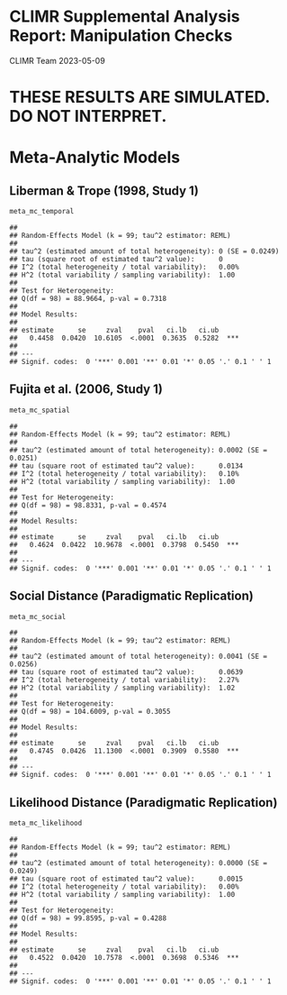 CLIMR Supplemental Analysis Report: Manipulation Checks
================
CLIMR Team
2023-05-09

# **THESE RESULTS ARE SIMULATED. DO NOT INTERPRET.**

# Meta-Analytic Models

## Liberman & Trope (1998, Study 1)

``` r
meta_mc_temporal
```

    ## 
    ## Random-Effects Model (k = 99; tau^2 estimator: REML)
    ## 
    ## tau^2 (estimated amount of total heterogeneity): 0 (SE = 0.0249)
    ## tau (square root of estimated tau^2 value):      0
    ## I^2 (total heterogeneity / total variability):   0.00%
    ## H^2 (total variability / sampling variability):  1.00
    ## 
    ## Test for Heterogeneity:
    ## Q(df = 98) = 88.9664, p-val = 0.7318
    ## 
    ## Model Results:
    ## 
    ## estimate      se     zval    pval   ci.lb   ci.ub      
    ##   0.4458  0.0420  10.6105  <.0001  0.3635  0.5282  *** 
    ## 
    ## ---
    ## Signif. codes:  0 '***' 0.001 '**' 0.01 '*' 0.05 '.' 0.1 ' ' 1

## Fujita et al. (2006, Study 1)

``` r
meta_mc_spatial
```

    ## 
    ## Random-Effects Model (k = 99; tau^2 estimator: REML)
    ## 
    ## tau^2 (estimated amount of total heterogeneity): 0.0002 (SE = 0.0251)
    ## tau (square root of estimated tau^2 value):      0.0134
    ## I^2 (total heterogeneity / total variability):   0.10%
    ## H^2 (total variability / sampling variability):  1.00
    ## 
    ## Test for Heterogeneity:
    ## Q(df = 98) = 98.8331, p-val = 0.4574
    ## 
    ## Model Results:
    ## 
    ## estimate      se     zval    pval   ci.lb   ci.ub      
    ##   0.4624  0.0422  10.9678  <.0001  0.3798  0.5450  *** 
    ## 
    ## ---
    ## Signif. codes:  0 '***' 0.001 '**' 0.01 '*' 0.05 '.' 0.1 ' ' 1

## Social Distance (Paradigmatic Replication)

``` r
meta_mc_social
```

    ## 
    ## Random-Effects Model (k = 99; tau^2 estimator: REML)
    ## 
    ## tau^2 (estimated amount of total heterogeneity): 0.0041 (SE = 0.0256)
    ## tau (square root of estimated tau^2 value):      0.0639
    ## I^2 (total heterogeneity / total variability):   2.27%
    ## H^2 (total variability / sampling variability):  1.02
    ## 
    ## Test for Heterogeneity:
    ## Q(df = 98) = 104.6009, p-val = 0.3055
    ## 
    ## Model Results:
    ## 
    ## estimate      se     zval    pval   ci.lb   ci.ub      
    ##   0.4745  0.0426  11.1300  <.0001  0.3909  0.5580  *** 
    ## 
    ## ---
    ## Signif. codes:  0 '***' 0.001 '**' 0.01 '*' 0.05 '.' 0.1 ' ' 1

## Likelihood Distance (Paradigmatic Replication)

``` r
meta_mc_likelihood
```

    ## 
    ## Random-Effects Model (k = 99; tau^2 estimator: REML)
    ## 
    ## tau^2 (estimated amount of total heterogeneity): 0.0000 (SE = 0.0249)
    ## tau (square root of estimated tau^2 value):      0.0015
    ## I^2 (total heterogeneity / total variability):   0.00%
    ## H^2 (total variability / sampling variability):  1.00
    ## 
    ## Test for Heterogeneity:
    ## Q(df = 98) = 99.8595, p-val = 0.4288
    ## 
    ## Model Results:
    ## 
    ## estimate      se     zval    pval   ci.lb   ci.ub      
    ##   0.4522  0.0420  10.7578  <.0001  0.3698  0.5346  *** 
    ## 
    ## ---
    ## Signif. codes:  0 '***' 0.001 '**' 0.01 '*' 0.05 '.' 0.1 ' ' 1
